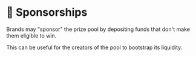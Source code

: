 # 🧧 Sponsorships

Brands may "sponsor" the prize pool by depositing funds that don't make them eligible to win.

This can be useful for the creators of the pool to bootstrap its liquidity.

